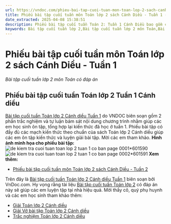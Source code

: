 ```yaml
---
url: https://vndoc.com/phieu-bai-tap-cuoi-tuan-mon-toan-lop-2-sach-canh-dieu-tuan-1-243195
title: Phiếu bài tập cuối tuần môn Toán lớp 2 sách Cánh Diều - Tuần 1 - Bài tập cuối tuần lớp 2 môn Toán có đáp án - VnDoc.com
date_extracted: 2025-04-08 15:38:51
description: Phiếu bài tập cuối tuần Toán 2: Tuần 1 Cánh Diều bao gồm các bài tập về môn Toán giúp các em học sinh ôn tập, nâng cao kỹ năng học Toán lớp 2 của mình.
keywords: Bài tập cuối tuần lớp 2,Bài tập cuối tuần lớp 2 môn Toán,Bài tập cuối tuần lớp 2 cả năm,giải Toán lớp 2,giải bài tập toán 2,toán lớp 2,bài tập toán lớp 2,Bài tập toán lớp 2 tuần 1 sách Cánh Diều,bài tập toán cuối tuần lớp 2,Phiếu bài tập cuối tuần Toán lớp 2,Phiếu bài tập cuối tuần Toán 2 Tuần 1,bài tập cuối tuần toán 2 cánh diều,bài tập cuối tuần toán lớp 2 cánh diều tuần 1
---
```


# Phiếu bài tập cuối tuần môn Toán lớp 2 sách Cánh Diều - Tuần 1
 _Bài tập cuối tuần lớp 2 môn Toán có đáp án_
## **Phiếu bài tập cuối tuần Toán lớp 2 Tuần 1 Cánh diều**
[Bài tập cuối tuần Toán lớp 2 Cánh diều Tuần 1](<https://vndoc.com/phieu-bai-tap-cuoi-tuan-mon-toan-lop-2-sach-canh-dieu-tuan-1-243195>) do VNDOC biên soạn gồm 2 phần trắc nghiệm và tự luận bám sát nội dung chương trình nhằm giúp các em học sinh ôn tập, tổng hợp lại kiến thức đã học ở tuần 1. Phiếu bài tập có đầy đủ các mạch kiến thức theo chuẩn của  sách Toán lớp 2 Cánh diều giúp các em ôn tập kiến thức và luyện giải bài tập. Mời các em tham khảo.
**Hình ảnh minh họa cho phiếu bài tập:**
![de kiem tra cuoi tuan toan lop 2 tuan 1 co ban page 0001*601590](https://i.vdoc.vn/data/image/2024/06/11/de-kiem-tra-cuoi-tuan-toan-lop-2-tuan-1-co-ban-page-0001.jpg)![de kiem tra cuoi tuan toan lop 2 tuan 1 co ban page 0002*601591](https://i.vdoc.vn/data/image/2024/06/11/de-kiem-tra-cuoi-tuan-toan-lop-2-tuan-1-co-ban-page-0002.jpg)
**Xem thêm:**
  * [Phiếu bài tập cuối tuần môn Toán lớp 2 sách Cánh Diều - Tuần 2](<https://vndoc.com/phieu-bai-tap-cuoi-tuan-mon-toan-lop-2-sach-canh-dieu-tuan-2-243203>)

Trên đây là [Bài tập cuối tuần Toán lớp 2 Cánh diều Tuần 1](<https://vndoc.com/phieu-bai-tap-cuoi-tuan-mon-toan-lop-2-sach-canh-dieu-tuan-1-243195>) biên soạn bởi VnDoc.com. Hy vọng rằng tài liệu [Bài tập cuối tuần Toán lớp 2](<https://vndoc.com/bai-tap-cuoi-tuan-toan-lop-2-sach-canh-dieu>) có đáp án này sẽ giúp các em luyện tập tại nhà hiệu quả.
Mời thầy cô, quý phụ huynh và các em học sinh tham khảo thêm:
  * [Giải Toán lớp 2 Cánh diều](<https://vndoc.com/toan-lop-2-sach-canh-dieu>)
  * [Giải Vở bài tập Toán lớp 2 Cánh diều](<https://vndoc.com/vo-bai-tap-toan-lop-2-canh-dieu>)
  * [Trắc nghiệm Toán lớp 2 Cánh diều](<https://vndoc.com/trac-nghiem-toan-lop-2-canh-dieu>)

